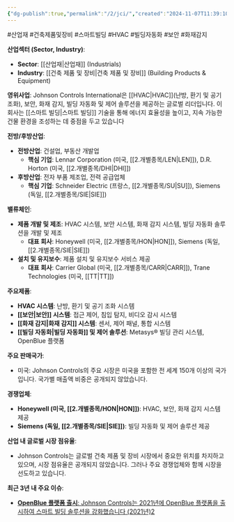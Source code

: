 ```yaml
---
{"dg-publish":true,"permalink":"/2/jci/","created":"2024-11-07T11:39:10.975+09:00","updated":"2025-07-29T21:37:04.785+09:00"}
---
```


#산업재 #건축제품및장비 #스마트빌딩 #HVAC #빌딩자동화 #보안 #화재감지 


**산업섹터 (Sector, Industry)**:

- **Sector**: [[산업재\|산업재]] (Industrials)
- **Industry**: [[건축 제품 및 장비\|건축 제품 및 장비]] (Building Products & Equipment)


**영위사업**: Johnson Controls International은 [[HVAC\|HVAC]](난방, 환기 및 공기 조화), 보안, 화재 감지, 빌딩 자동화 및 제어 솔루션을 제공하는 글로벌 리더입니다. 이 회사는 [[스마트 빌딩\|스마트 빌딩]] 기술을 통해 에너지 효율성을 높이고, 지속 가능한 건물 환경을 조성하는 데 중점을 두고 있습니다


**전방/후방산업**:

- **전방산업**: 건설업, 부동산 개발업
    - **핵심 기업**: Lennar Corporation (미국, [[2.개별종목/LEN\|LEN]]), D.R. Horton (미국, [[2.개별종목/DHI\|DHI]])
- **후방산업**: 전자 부품 제조업, 전력 공급업체
    - **핵심 기업**: Schneider Electric (프랑스, [[2.개별종목/SU\|SU]]), Siemens (독일, [[2.개별종목/SIE\|SIE]])

**밸류체인**:

- **제품 개발 및 제조**: HVAC 시스템, 보안 시스템, 화재 감지 시스템, 빌딩 자동화 솔루션을 개발 및 제조
    - **대표 회사**: Honeywell (미국, [[2.개별종목/HON\|HON]]), Siemens (독일, [[2.개별종목/SIE\|SIE]])
- **설치 및 유지보수**: 제품 설치 및 유지보수 서비스 제공
    - **대표 회사**: Carrier Global (미국, [[2.개별종목/CARR\|CARR]]), Trane Technologies (미국, [[TT\|TT]])

**주요제품**:

- **HVAC 시스템**: 난방, 환기 및 공기 조화 시스템
- **[[보안\|보안]] 시스템**: 접근 제어, 침입 탐지, 비디오 감시 시스템
- **[[화재 감지\|화재 감지]] 시스템**: 센서, 제어 패널, 통합 시스템
- **[[빌딩 자동화\|빌딩 자동화]] 및 제어 솔루션**: Metasys® 빌딩 관리 시스템, OpenBlue 플랫폼

**주요 판매국가**:

- 미국: Johnson Controls의 주요 시장은 미국을 포함한 전 세계 150개 이상의 국가입니다. 국가별 매출액 비중은 공개되지 않았습니다.

**경쟁업체**:

- **Honeywell (미국, [[2.개별종목/HON\|HON]])**: HVAC, 보안, 화재 감지 시스템 제공
- **Siemens (독일, [[2.개별종목/SIE\|SIE]])**: 빌딩 자동화 및 제어 솔루션 제공

**산업 내 글로벌 시장 점유율**:

- Johnson Controls는 글로벌 건축 제품 및 장비 시장에서 중요한 위치를 차지하고 있으며, 시장 점유율은 공개되지 않았습니다. 그러나 주요 경쟁업체와 함께 시장을 선도하고 있습니다.

**최근 3년 내 주요 이슈**:

- [**OpenBlue 플랫폼 출시**: Johnson Controls는 2021년에 OpenBlue 플랫폼을 출시하여 스마트 빌딩 솔루션을 강화했습니다 (2021년)](https://www.johnsoncontrols.kr/)[2](https://www.johnsoncontrols.kr/)